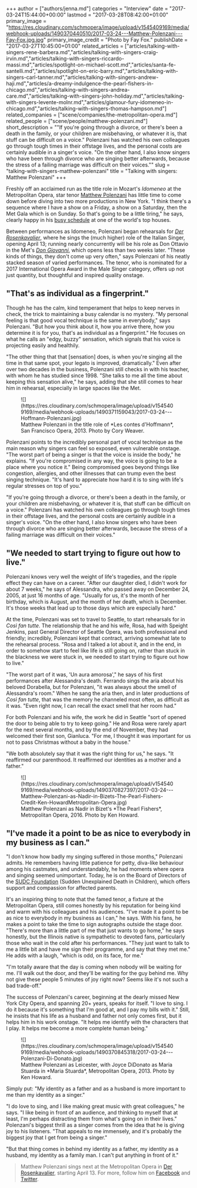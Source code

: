 +++
author = ["authors/jenna.md"]
categories = "Interview"
date = "2017-03-24T15:44:00+00:00"
lastmod = "2017-03-28T08:42:00+01:00"
primary_image = "https://res.cloudinary.com/schmopera/image/upload/v1545409169/media/webhook-uploads/1490370440510/2017-03-24---Matthew-Polenzani---Fay-Fox.jpg.jpg"
primary_image_credit = "Photo by Fay Fox."
publishDate = "2017-03-27T10:45:00+01:00"
related_articles = ["articles/talking-with-singers-rene-barbera.md","articles/talking-with-singers-craig-irvin.md","articles/talking-with-singers-riccardo-massi.md","articles/spotlight-on-michael-scott.md","articles/santa-fe-santelli.md","articles/spotlight-on-eric-barry.md","articles/talking-with-singers-carl-tanner.md","articles/talking-with-singers-andrew-haji.md","articles/a-dreamy-indulgence-the-pearl-fishers-in-chicago.md","articles/talking-with-singers-andrea-care.md","articles/talking-with-singers-john-holiday.md","articles/talking-with-singers-levente-molnr.md","articles/glamour-fury-idomeneo-in-chicago.md","articles/talking-with-singers-thomas-hampson.md"]
related_companies = ["scene/companies/the-metropolitan-opera.md"]
related_people = ["scene/people/matthew-polenzani.md"]
short_description = "&quot;If you&#039;re going through a divorce, or there&#039;s been a death in the family, or your children are misbehaving, or whatever it is, that stuff can be difficult on a voice.&quot; Polenzani has watched his own colleagues go through tough times in their offstage lives, and the personal costs are certainly audible in a singer&#039;s voice. &quot;On the other hand, I also know singers who have been through divorce who are singing better afterwards, because the stress of a failing marriage was difficult on their voices.&quot;"
slug = "talking-with-singers-matthew-polenzani"
title = "Talking with singers: Matthew Polenzani"
+++

Freshly off an acclaimed run as the title role in Mozart's *Idomeneo* at the Metropolitan Opera, star tenor [Matthew Polenzani](/scene/people/matthew-polenzani/) has little time to come down before diving into two more productions in New York. "I think there's a sequence where I have a show on a Friday, a show on a Saturday, then the Met Gala which is on Sunday. So that's going to be a little tiring," he says, clearly happy in his [busy schedule](http://matthewpolenzani.com/schedule/) at one of the world's top houses.

Between performances as Idomeneo, Polenzani began rehearsals for [*Der Rosenkavalier*](https://www.metopera.org/season/2016-17-season/rosenkavalier-strauss-tickets/), where he sings the (much higher) role of the Italian Singer, opening April 13; running nearly concurrently will be his role as Don Ottavio in the Met's [*Don Giovanni*](https://www.metopera.org/Season/2016-17-Season/giovanni-mozart-tickets/), which opens less than two weeks later. "These kinds of things, they don't come up very often," says Polenzani of his neatly stacked season of varied performances. The tenor, who is nominated for a 2017 International Opera Award in the Male Singer category, offers up not just quantity, but thoughtful and inspired quality onstage.

## "That's as individual as a fingerprint."

Though he has the calm, kind temperament that helps to keep nerves in check, the trick to maintaining a busy calendar is no mystery. "My personal feeling is that good vocal technique is the same in everybody," says Polenzani. "But how you think about it, how you arrive there, how you determine it is for you, that's as individual as a fingerprint." He focuses on what he calls an "edgy, buzzy" sensation, which signals that his voice is projecting easily and healthily.

"The other thing that that [sensation] does, is when you're singing all the time in that same spot, your legato is improved, dramatically." Even after over two decades in the business, Polenzani still checks in with his teacher, with whom he has studied since 1998. "She talks to me all the time about keeping this sensation alive," he says, adding that she still comes to hear him in rehearsal, especially in large spaces like the Met.

<figure data-type="image">
![](https://res.cloudinary.com/schmopera/image/upload/v1545409169/media/webhook-uploads/1490371159043/2017-03-24---Hoffmann-Polenzani.jpg)
<figcaption>Matthew Polenzani in the title role of *Les contes d'Hoffmann*, San Francisco Opera, 2013. Photo by Cory Weaver.</figcaption>
</figure>

Polenzani points to the incredibly personal part of vocal technique as the main reason why singers can feel so exposed, even vulnerable onstage. "The worst part of being a singer is that the voice is inside the body," he explains. "If you're compromised in any way, the voice is going to be a place where you notice it." Being compromised goes beyond things like congestion, allergies, and other illnesses that can trump even the best singing technique. "It's hard to appreciate how hard it is to sing with life's regular stresses on top of you."

"If you're going through a divorce, or there's been a death in the family, or your children are misbehaving, or whatever it is, that stuff can be difficult on a voice." Polenzani has watched his own colleagues go through tough times in their offstage lives, and the personal costs are certainly audible in a singer's voice. "On the other hand, I also know singers who have been through divorce who are singing better afterwards, because the stress of a failing marriage was difficult on their voices."

## "We needed to start trying to figure out how to live."

Polenzani knows very well the weight of life's tragedies, and the ripple effect they can have on a career. "After our daughter died, I didn't work for about 7 weeks," he says of Alessandra, who passed away on December 24, 2005, at just 16 months of age. "Usually for us, it's the month of her birthday, which is August, and the month of her death, which is December. It's those weeks that lead up to those days which are especially hard." 

At the time, Polenzani was set to travel to Seattle, to start rehearsals for in *Così fan tutte*. The relationship that he and his wife, Rosa, had with Speight Jenkins, past General Director of Seattle Opera, was both professional and friendly; incredibly, Polenzani kept that contract, arriving somewhat late to the rehearsal process. "Rosa and I talked a lot about it, and in the end, in order to somehow start to feel like life is still going on, rather than stuck in the blackness we were stuck in, we needed to start trying to figure out how to live."

"The worst part of it was, 'Un aura amorosa'," he says of his first performances after Alessandra's death. Ferrando sings the aria about his beloved Dorabella, but for Polenzani, "it was always about the smell of Alessandra's room." When he sang the aria then, and in later productions of *Così fan tutte*, that was the memory he channeled most often, as difficult as it was. "Even right now, I can recall the exact smell that her room had."

For both Polenzani and his wife, the work he did in Seattle "sort of opened the door to being able to try to keep going." He and Rosa were rarely apart for the next several months, and by the end of November, they had welcomed their first son, Gianluca. "For me, I thought it was important for us not to pass Christmas without a baby in the house."

"We both absolutely say that it was the right thing for us," he says. "It reaffirmed our parenthood. It reaffirmed our identities as a mother and a father."

<figure data-type="image">
![](https://res.cloudinary.com/schmopera/image/upload/v1545409169/media/webhook-uploads/1490370827397/2017-03-24---Matthew-Polenzani-as-Nadir-in-Bizets-The-Pearl-Fishers-Credit-Ken-HowardMetropolitan-Opera.jpg)
<figcaption>Matthew Polenzani as Nadir in Bizet's *The Pearl Fishers*, Metropolitan Opera, 2016. Photo by Ken Howard.</figcaption>
</figure>

## "I've made it a point to be as nice to everybody in my business as I can."

"I don't know how badly my singing suffered in those months," Polenzani admits. He remembers having little patience for petty, diva-like behaviour among his castmates, and understandably, he had moments where opera and singing seemed unimportant. Today, he is on the Board of Directors of the [SUDC Foundation](http://matthewpolenzani.com/sudc/) (Sudden Unexplained Death in Children), which offers support and compassion for affected parents.

It's an inspiring thing to note that the famed tenor, a fixture at the Metropolitan Opera, still comes honestly by his reputation for being kind and warm with his colleagues and his audiences. "I've made it a point to be as nice to everybody in my business as I can," he says. With his fans, he makes a point to take the time to sign autographs outside the stage door. "There's more than a little part of me that just wants to go home," he says honestly, but the Illinois native is sympathetic to devoted fans, particularly those who wait in the cold after his performances. "They just want to talk to me a little bit and have me sign their programme, and say that they met me." He adds with a laugh, "which is odd, on its face, for me."

"I'm totally aware that the day is coming when nobody will be waiting for me. I'll walk out the door, and they'll be waiting for the guy behind me. Why not give these people 5 minutes of joy right now? Seems like it's not such a bad trade-off."

The success of Polenzani's career, beginning at the dearly missed New York City Opera, and spanning 20+ years, speaks for itself. "I love to sing. I do it because it's something that I'm good at, and I pay my bills with it." Still, he insists that his life as a husband and father not only comes first, but it helps him in his work onstage. "It helps me identify with the characters that I play. It helps me become a more complete human being."

<figure data-type="image">
![](https://res.cloudinary.com/schmopera/image/upload/v1545409169/media/webhook-uploads/1490370845318/2017-03-24---Polenzani-Di-Donato.jpg)
<figcaption>Matthew Polenzani as Leicester, with Joyce DiDonato as Maria Stuarda in *Maria Stuarda*, Metropolitan Opera, 2013. Photo by Ken Howard.</figcaption>
</figure>

Simply put: "My identity as a father and as a husband is more important to me than my identity as a singer."

"I do love to sing, and I like making great music with great colleagues," he says. "I like being in front of an audience, and thinking to myself that at least, I'm perhaps distracting them from what's going on in their lives." Polenzani's biggest thrill as a singer comes from the idea that he is giving joy to his listeners. "That appeals to me immensely, and it's probably the biggest joy that I get from being a singer."

"But that thing comes in behind my identity as a father, my identity as a husband, my identity as a family man. I can't put anything in front of it."

>Matthew Polenzani sings next at the Metropolitan Opera in [Der Rosenkavalier](https://www.metopera.org/Season/2016-17-Season/rosenkavalier-strauss-tickets/), starting April 13. For more, follow him on [Facebook](https://www.facebook.com/MatthewPolenzani/) and [Twitter](https://twitter.com/polenzanitenor).
